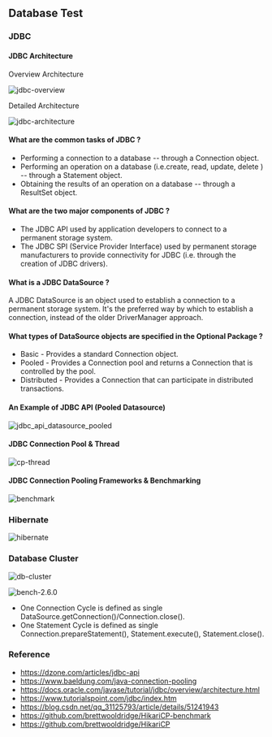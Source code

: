 ## Database Test

### JDBC

#### JDBC Architecture

Overview Architecture

![jdbc-overview](./pix/jdbc-overview.gif)

Detailed Architecture

![jdbc-architecture](./pix/jdbc-architecture.jpg)

#### What are the common tasks of JDBC ?
* Performing a connection to a database -- through a Connection object.
* Performing an operation on a database (i.e.create, read, update, delete ) -- through a Statement object.
* Obtaining the results of an operation on a database -- through a ResultSet object.

#### What are the two major components of JDBC ?
* The JDBC API used by application developers to connect to a permanent storage system.
* The JDBC SPI (Service Provider Interface) used by permanent storage manufacturers to provide connectivity for JDBC (i.e. through the creation of JDBC drivers).

#### What is a JDBC DataSource ?
A JDBC DataSource is an object used to establish a connection to a permanent storage system. It's the preferred way by which to establish a connection, instead of the older DriverManager approach.

#### What types of DataSource objects are specified in the Optional Package ?
* Basic - Provides a standard Connection object.
* Pooled - Provides a Connection pool and returns a Connection that is controlled by the pool.
* Distributed - Provides a Connection that can participate in distributed transactions.

#### An Example of JDBC API (Pooled Datasource)
![jdbc_api_datasource_pooled](./pix/jdbc_api_datasource_pooled.gif)

#### JDBC Connection Pool & Thread
![cp-thread](./pix/cp-thread.png)

#### JDBC Connection Pooling Frameworks & Benchmarking
![benchmark](./pix/benchmark.png)

### Hibernate
![hibernate](./pix/hibernate.jpg)

### Database Cluster
![db-cluster](./pix/db-cluster.png)

![bench-2.6.0](./pix/bench-2.6.0.png)

* One Connection Cycle is defined as single DataSource.getConnection()/Connection.close().
* One Statement Cycle is defined as single Connection.prepareStatement(), Statement.execute(), Statement.close().

### Reference
* https://dzone.com/articles/jdbc-api
* https://www.baeldung.com/java-connection-pooling
* https://docs.oracle.com/javase/tutorial/jdbc/overview/architecture.html
* https://www.tutorialspoint.com/jdbc/index.htm
* https://blog.csdn.net/qq_31125793/article/details/51241943
* https://github.com/brettwooldridge/HikariCP-benchmark
* https://github.com/brettwooldridge/HikariCP
